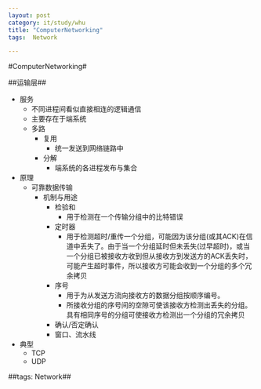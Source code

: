 ```yaml
---
layout: post
category: it/study/whu
title: "ComputerNetworking"
tags:  Network

---
```

#ComputerNetworking#



##运输层##
* 服务
  * 不同进程间看似直接相连的逻辑通信
  * 主要存在于端系统
  * 多路
    * 复用
      * 统一发送到网络链路中
    * 分解
      * 端系统的各进程发布与集合
* 原理
  * 可靠数据传输
    * 机制与用途
      * 检验和
        * 用于检测在一个传输分组中的比特错误
      * 定时器
        * 用于检测超时/重传一个分组，可能因为该分组(或其ACK)在信道中丢失了。由于当一个分组延时但未丢失(过早超时)，或当一个分组已被接收方收到但从接收方到发送方的ACK丢失时，可能产生超时事件，所以接收方可能会收到一个分组的多个冗余拷贝
      * 序号
        * 用于为从发送方流向接收方的数据分组按顺序编号。
        * 所接收分组的序号间的空隙可使该接收方检测出丢失的分组。具有相同序号的分组可使接收方检测出一个分组的冗余拷贝
      * 确认/否定确认
      * 窗口、流水线
* 典型
  * TCP
  * UDP



##tags: Network##

